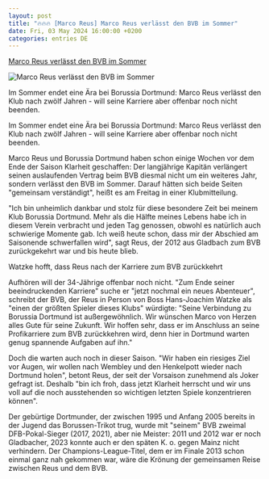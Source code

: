 ```yaml
---
layout: post
title: "🔥🔥🔥 [Marco Reus] Marco Reus verlässt den BVB im Sommer"
date: Fri, 03 May 2024 16:00:00 +0200
categories: entries DE
---
```

[Marco Reus verlässt den BVB im Sommer](https://www.kicker.de/reus-verlaesst-den-bvb-im-sommer-1021419/artikel)

![Marco Reus verlässt den BVB im Sommer](https://derivates.kicker.de/image/upload/c_crop%2Cx_0%2Cy_362%2Cw_3818%2Ch_2148/w_1200%2Cq_auto/v1/2024/05/03/2d7b9c68-3a94-41ca-b89b-1787803bcf68.jpeg)

Im Sommer endet eine Ära bei Borussia Dortmund: Marco Reus verlässt den Klub nach zwölf Jahren - will seine Karriere aber offenbar noch nicht beenden.

Im Sommer endet eine Ära bei Borussia Dortmund: Marco Reus verlässt den Klub nach zwölf Jahren - will seine Karriere aber offenbar noch nicht beenden.

Marco Reus und Borussia Dortmund haben schon einige Wochen vor dem Ende der Saison Klarheit geschaffen: Der langjährige Kapitän verlängert seinen auslaufenden Vertrag beim BVB diesmal nicht um ein weiteres Jahr, sondern verlässt den BVB im Sommer. Darauf hätten sich beide Seiten "gemeinsam verständigt", heißt es am Freitag in einer Klubmitteilung.

"Ich bin unheimlich dankbar und stolz für diese besondere Zeit bei meinem Klub Borussia Dortmund. Mehr als die Hälfte meines Lebens habe ich in diesem Verein verbracht und jeden Tag genossen, obwohl es natürlich auch schwierige Momente gab. Ich weiß heute schon, dass mir der Abschied am Saisonende schwerfallen wird", sagt Reus, der 2012 aus Gladbach zum BVB zurückgekehrt war und bis heute blieb.

Watzke hofft, dass Reus nach der Karriere zum BVB zurückkehrt

Aufhören will der 34-Jährige offenbar noch nicht. "Zum Ende seiner beeindruckenden Karriere" suche er "jetzt nochmal ein neues Abenteuer", schreibt der BVB, der Reus in Person von Boss Hans-Joachim Watzke als "einen der größten Spieler dieses Klubs" würdigte: "Seine Verbindung zu Borussia Dortmund ist außergewöhnlich. Wir wünschen Marco von Herzen alles Gute für seine Zukunft. Wir hoffen sehr, dass er im Anschluss an seine Profikarriere zum BVB zurückkehren wird, denn hier in Dortmund warten genug spannende Aufgaben auf ihn."

Doch die warten auch noch in dieser Saison. "Wir haben ein riesiges Ziel vor Augen, wir wollen nach Wembley und den Henkelpott wieder nach Dortmund holen", betont Reus, der seit der Vorsaison zunehmend als Joker gefragt ist. Deshalb "bin ich froh, dass jetzt Klarheit herrscht und wir uns voll auf die noch ausstehenden so wichtigen letzten Spiele konzentrieren können".

Der gebürtige Dortmunder, der zwischen 1995 und Anfang 2005 bereits in der Jugend das Borussen-Trikot trug, wurde mit "seinem" BVB zweimal DFB-Pokal-Sieger (2017, 2021), aber nie Meister: 2011 und 2012 war er noch Gladbacher, 2023 konnte auch er den späten K. o. gegen Mainz nicht verhindern. Der Champions-League-Titel, dem er im Finale 2013 schon einmal ganz nah gekommen war, wäre die Krönung der gemeinsamen Reise zwischen Reus und dem BVB.

